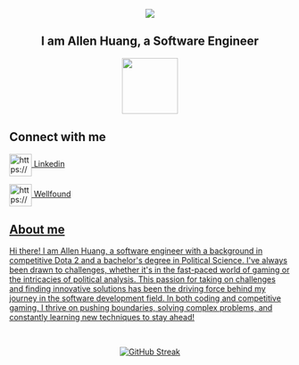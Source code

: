 <!--
- 🔭 I’m currently working on ...
- 🌱 I’m currently learning ...
- 👯 I’m looking to collaborate on ...
- 🤔 I’m looking for help with ...
- 💬 Ask me about ...
- 📫 How to reach me: ...
- 😄 Pronouns: ...
- ⚡ Fun fact: ...
-->

<!-- GREETINGS -->
<p align="center">
<img src="https://readme-typing-svg.herokuapp.com?font=Orbitron&size=40&color=%2379A500&height=67&duration=3000&center=true&lines=%F0%9F%85%B6%F0%9F%86%81%F0%9F%85%B4%F0%9F%85%B4%F0%9F%86%83%F0%9F%85%B8%F0%9F%85%BD%F0%9F%85%B6%F0%9F%86%82">

<h2 align="center">
  I am Allen Huang, a Software Engineer 
</h2>

<p align="center"><img src="https://media.giphy.com/media/M9gbBd9nbDrOTu1Mqx/giphy.gif" width="100"/></p>

<!-- Connections -->
## Connect with me

<a href="https://www.linkedin.com/in/huanglallen" target="_blank"><img align="center" src="https://raw.githubusercontent.com/rahuldkjain/github-profile-readme-generator/master/src/images/icons/Social/linked-in-alt.svg" alt="https://www.linkedin.com/in/huanglallen" height="40" width="40" />
Linkedin


<a href="https://wellfound.com/u/huanglallen" target="_blank"><img align="center" src="https://static.wikia.nocookie.net/logopedia/images/d/df/Wellfound_2022_Icon.svg/revision/latest?cb=20221209174809" alt="https://www.wellfound.com/u/huanglallen" height="40" width="40" />
Wellfound

<h2 align="left">About me</h2>

<p>
  Hi there! I am Allen Huang, a software engineer with a background in competitive Dota 2 and a bachelor's degree in Political Science. I've always been drawn to challenges, whether it's in the fast-paced world of gaming or the intricacies of political analysis. This passion for taking on challenges and finding innovative solutions has been the driving force behind my journey in the software development field. In both coding and competitive gaming, I thrive on pushing boundaries, solving complex problems, and constantly learning new techniques to stay ahead!
</p>

<br>

<!--📊STREAKSTATSGRAPH / 🌐WEBSITE: https://github.com/denvercoder1/github-readme-streak-stats -->
<p align="center">
  <a href="https://git.io/streak-stats">
    <img src="https://streak-stats.demolab.com?user=huanglallen&theme=github-dark&card_width=500" alt="GitHub Streak" />
  </a>
</p>

